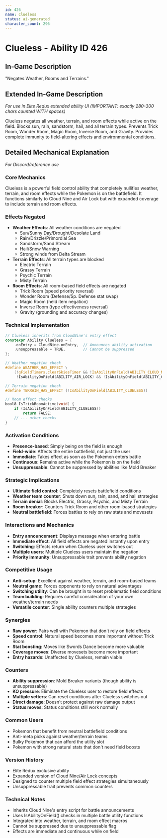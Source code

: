 ```yaml
---
id: 426
name: Clueless
status: ai-generated
character_count: 296
---
```


# Clueless - Ability ID 426

## In-Game Description
"Negates Weather, Rooms and Terrains."

## Extended In-Game Description
*For use in Elite Redux extended ability UI (IMPORTANT: exactly 280-300 chars counted WITH spaces)*

Clueless negates all weather, terrain, and room effects while active on the field. Blocks sun, rain, sandstorm, hail, and all terrain types. Prevents Trick Room, Wonder Room, Magic Room, Inverse Room, and Gravity. Provides complete immunity to field-altering effects and environmental conditions.

## Detailed Mechanical Explanation
*For Discord/reference use*

### Core Mechanics
Clueless is a powerful field control ability that completely nullifies weather, terrain, and room effects while the Pokemon is on the battlefield. It functions similarly to Cloud Nine and Air Lock but with expanded coverage to include terrain and room effects.

### Effects Negated
- **Weather Effects**: All weather conditions are negated
  - Sun/Sunny Day/Drought/Desolate Land
  - Rain/Drizzle/Primordial Sea
  - Sandstorm/Sand Stream
  - Hail/Snow Warning
  - Strong winds from Delta Stream
- **Terrain Effects**: All terrain types are blocked
  - Electric Terrain
  - Grassy Terrain
  - Psychic Terrain
  - Misty Terrain
- **Room Effects**: All room-based field effects are negated
  - Trick Room (speed priority reversal)
  - Wonder Room (Defense/Sp. Defense stat swap)
  - Magic Room (held item negation)
  - Inverse Room (type effectiveness reversal)
  - Gravity (grounding and accuracy changes)

### Technical Implementation
```c
// Clueless inherits from CloudNine's entry effect
constexpr Ability Clueless = {
    .onEntry = CloudNine.onEntry,  // Announces ability activation
    .unsuppressable = TRUE,        // Cannot be suppressed
};

// Weather negation check
#define WEATHER_HAS_EFFECT \
    (!gFieldTimers.clearSkiesTimer && !IsAbilityOnField(ABILITY_CLOUD_NINE) && 
     !IsAbilityOnField(ABILITY_AIR_LOCK) && !IsAbilityOnField(ABILITY_CLUELESS))

// Terrain negation check
#define TERRAIN_HAS_EFFECT (!IsAbilityOnField(ABILITY_CLUELESS))

// Room effect checks
bool8 IsTrickRoomActive(void) {
    if (IsAbilityOnField(ABILITY_CLUELESS))
        return FALSE;
    // ... other checks
}
```

### Activation Conditions
- **Presence-based**: Simply being on the field is enough
- **Field-wide**: Affects the entire battlefield, not just the user
- **Immediate**: Takes effect as soon as the Pokemon enters battle
- **Continuous**: Remains active while the Pokemon is on the field
- **Unsuppressable**: Cannot be suppressed by abilities like Mold Breaker

### Strategic Implications
- **Ultimate field control**: Completely resets battlefield conditions
- **Weather team counter**: Shuts down sun, rain, sand, and hail strategies
- **Terrain denial**: Blocks Electric, Grassy, Psychic, and Misty Terrain
- **Room breaker**: Counters Trick Room and other room-based strategies
- **Neutral battlefield**: Forces battles to rely on raw stats and movesets

### Interactions and Mechanics
- **Entry announcement**: Displays message when entering battle
- **Immediate effect**: All field effects are negated instantly upon entry
- **Switching**: Effects return when Clueless user switches out
- **Multiple users**: Multiple Clueless users maintain the negation
- **Priority immunity**: Unsuppressable trait prevents ability negation

### Competitive Usage
- **Anti-setup**: Excellent against weather, terrain, and room-based teams
- **Neutral game**: Forces opponents to rely on natural advantages
- **Switching utility**: Can be brought in to reset problematic field conditions
- **Team building**: Requires careful consideration of your own weather/terrain needs
- **Versatile counter**: Single ability counters multiple strategies

### Synergies
- **Raw power**: Pairs well with Pokemon that don't rely on field effects
- **Speed control**: Natural speed becomes more important without Trick Room
- **Stat boosting**: Moves like Swords Dance become more valuable
- **Coverage moves**: Diverse movesets become more important
- **Entry hazards**: Unaffected by Clueless, remain viable

### Counters
- **Ability suppression**: Mold Breaker variants (though ability is unsuppressable)
- **KO pressure**: Eliminate the Clueless user to restore field effects
- **Multiple setters**: Can reset conditions after Clueless switches out
- **Direct damage**: Doesn't protect against raw damage output
- **Status moves**: Status conditions still work normally

### Common Users
- Pokemon that benefit from neutral battlefield conditions
- Anti-meta picks against weather/terrain teams
- Bulky Pokemon that can afford the utility slot
- Pokemon with strong natural stats that don't need field boosts

### Version History
- Elite Redux exclusive ability
- Expanded version of Cloud Nine/Air Lock concepts
- Designed to counter multiple field effect strategies simultaneously
- Unsuppressable trait prevents common counters

### Technical Notes
- Inherits Cloud Nine's entry script for battle announcements
- Uses IsAbilityOnField() checks in multiple battle utility functions
- Integrated into weather, terrain, and room effect macros
- Cannot be suppressed due to unsuppressable flag
- Effects are immediate and continuous while on field